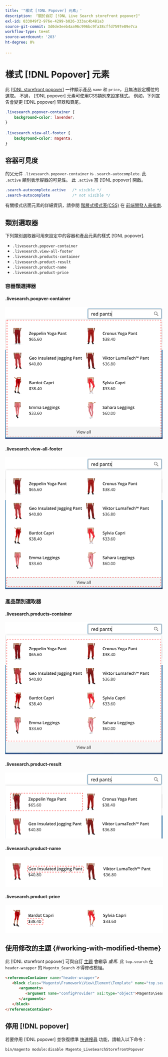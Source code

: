 ```yaml
---
title: '"樣式 [!DNL Popover] 元素」'
description: 「關於自訂 [!DNL Live Search storefront popover]"
exl-id: 033049f2-976e-4299-b026-333ac4b481a3
source-git-commit: 3d0de3eeb4aa96c996bc9fa38cffd7597e89e7ca
workflow-type: tm+mt
source-wordcount: '203'
ht-degree: 0%

---
```


# 樣式 [!DNL Popover] 元素

此 [[!DNL storefront popover]](storefront-popover.md) 一律顯示產品 `name` 和 `price`，且無法設定欄位的選取。 不過， [!DNL popover] 元素可使用CSS類別來設定樣式。 例如，下列宣告會變更 [!DNL popover] 容器和頁尾。

```css
.livesearch.popover-container {
    background-color: lavender;
}

.livesearch.view-all-footer {
    background-color: magenta;
}
```

## 容器可見度

的父元件 `.livesearch.popover-container` is `.search-autocomplete`.  此 `.active` 類別表示容器的可見性。 此 `.active` 當 [!DNL popover] 開啟。

```css
.search-autocomplete.active   /* visible */
.search-autocomplete          /* not visible */
```

有關樣式店面元素的詳細資訊，請參閱 [階層式樣式表(CSS)](https://developer.adobe.com/commerce/frontend-core/guide/css/) 在 [前端開發人員指南](https://developer.adobe.com/commerce/frontend-core/guide/).

## 類別選取器

下列類別選取器可用來設定中的容器和產品元素的樣式 [!DNL popover].

* `.livesearch.popover-container`
* `.livesearch.view-all-footer`
* `.livesearch.products-container`
* `.livesearch.product-result`
* `.livesearch.product-name`
* `.livesearch.product-price`

### 容器類選擇器

#### .livesearch.poopver-container

![[!DNL Popover] 容器](assets/livesearch-popover-container.png)

#### .livesearch.view-all-footer

![查看所有頁尾](assets/livesearch-view-all-footer.png)

### 產品類別選取器

#### .livesearch.products-container

![產品容器](assets/livesearch-product-container.png)

#### .livesearch.product-result

![產品結果](assets/livesearch-product-result.png)

#### .livesearch.product-name

![產品名稱](assets/livesearch-product-name.png)

#### .livesearch.product-price

![產品價格](assets/livesearch-product-price.png)

## 使用修改的主題 {#working-with-modified-theme}

此 [!DNL storefront popover] 可與自訂 [主題](https://developer.adobe.com/commerce/frontend-core/guide/themes/) 會繼承 *盧馬*. 此 `top.search` 在 `header-wrapper` 的 `Magento_Search` 不得修改模組。

```html
<referenceContainer name="header-wrapper">
   <block class="Magento\Framework\View\Element\Template" name="top.search" as="topSearch" template="Magento_Search::form.mini.phtml">
      <arguments>
         <argument name="configProvider" xsi:type="object">Magento\Search\ViewModel\ConfigProvider</argument>
      </arguments>
   </block>
</referenceContainer>
```

## 停用 [!DNL popover]

若要停用 [!DNL popover] 並恢復標準 [快速搜尋](https://experienceleague.adobe.com/docs/commerce-admin/catalog/catalog/search/search.html#quick-search) 功能，請輸入以下命令：

```bash
bin/magento module:disable Magento_LiveSearchStorefrontPopover
```
